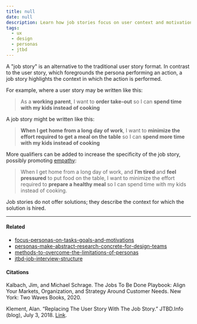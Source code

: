 ```yaml
---
title: null
date: null
description: Learn how job stories focus on user context and motivations to improve product design, offering a clear alternative to traditional user stories by highlighting real user needs and situations.
tags:
  - ux
  - design
  - personas
  - jtbd
---
```


A "job story" is an alternative to the traditional user story format. In contrast to the user story, which foregrounds the persona performing an action, a job story highlights the context in which the action is performed.

For example, where a user story may be written like this:

> As a **working parent**, I want to **order take-out** so I can **spend time with my kids instead of cooking**

A job story might be written like this:

> **When I get home from a long day of work**, I want to **minimize the effort required to get a meal on the table** so I can **spend more time with my kids instead of cooking**

More qualifiers can be added to increase the specificity of the job story, possibly promoting [empathy](https://publish.obsidian.md/mobydiction/notes/Different+forms+of+empathy):

> When I get home from a long day of work, and **I’m tired** and **feel pressured** to put food on the table, I want to minimize the effort required to **prepare a healthy meal** so I can spend time with my kids instead of cooking.

Job stories do not offer solutions; they describe the context for which the solution is hired.

---

#### Related

- [focus-personas-on-tasks-goals-and-motivations]()
- [personas-make-abstract-research-concrete-for-design-teams]()
- [methods-to-overcome-the-limitations-of-personas]()
- [jtbd-job-interview-structure]()

#### Citations

Kalbach, Jim, and Michael Schrage. The Jobs To Be Done Playbook: Align Your Markets, Organization, and Strategy Around Customer Needs. New York: Two Waves Books, 2020.

Klement, Alan. “Replacing The User Story With The Job Story.” JTBD.Info (blog), July 3, 2018. [Link](https://jtbd.info/replacing-the-user-story-with-the-job-story-af7cdee10c27).
